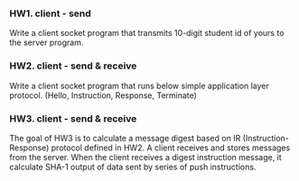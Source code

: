 ### HW1. client - send

Write a client socket program that transmits 10-digit student id of yours to the server program.

### HW2. client - send & receive

Write a client socket program that runs below simple application layer protocol. (Hello, Instruction, Response, Terminate)

### HW3. client - send & receive

The goal of HW3 is to calculate a message digest based on IR (Instruction-Response) protocol defined in HW2. A client receives and stores messages from the server. When the client receives a digest instruction message, it calculate SHA-1 output of data sent by series of push instructions.
